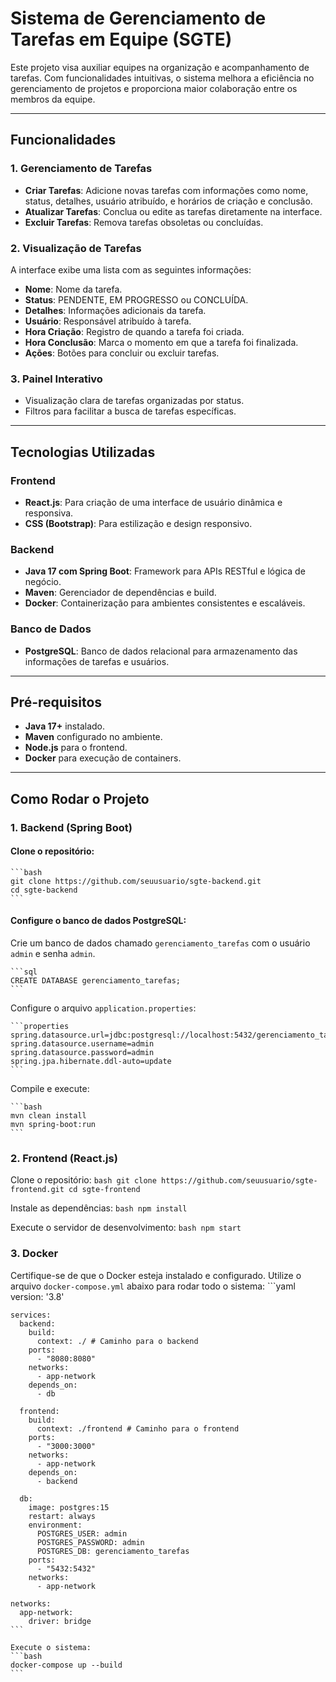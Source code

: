 
# Sistema de Gerenciamento de Tarefas em Equipe (SGTE)

Este projeto visa auxiliar equipes na organização e acompanhamento de tarefas. Com funcionalidades intuitivas, o sistema melhora a eficiência no gerenciamento de projetos e proporciona maior colaboração entre os membros da equipe.

---

## Funcionalidades

### **1. Gerenciamento de Tarefas**
- **Criar Tarefas**: Adicione novas tarefas com informações como nome, status, detalhes, usuário atribuído, e horários de criação e conclusão.
- **Atualizar Tarefas**: Conclua ou edite as tarefas diretamente na interface.
- **Excluir Tarefas**: Remova tarefas obsoletas ou concluídas.

### **2. Visualização de Tarefas**
A interface exibe uma lista com as seguintes informações:
- **Nome**: Nome da tarefa.
- **Status**: PENDENTE, EM PROGRESSO ou CONCLUÍDA.
- **Detalhes**: Informações adicionais da tarefa.
- **Usuário**: Responsável atribuído à tarefa.
- **Hora Criação**: Registro de quando a tarefa foi criada.
- **Hora Conclusão**: Marca o momento em que a tarefa foi finalizada.
- **Ações**: Botões para concluir ou excluir tarefas.

### **3. Painel Interativo**
- Visualização clara de tarefas organizadas por status.
- Filtros para facilitar a busca de tarefas específicas.

---

## Tecnologias Utilizadas

### **Frontend**
- **React.js**: Para criação de uma interface de usuário dinâmica e responsiva.
- **CSS (Bootstrap)**: Para estilização e design responsivo.

### **Backend**
- **Java 17 com Spring Boot**: Framework para APIs RESTful e lógica de negócio.
- **Maven**: Gerenciador de dependências e build.
- **Docker**: Containerização para ambientes consistentes e escaláveis.

### **Banco de Dados**
- **PostgreSQL**: Banco de dados relacional para armazenamento das informações de tarefas e usuários.

---

## Pré-requisitos

- **Java 17+** instalado.
- **Maven** configurado no ambiente.
- **Node.js** para o frontend.
- **Docker** para execução de containers.

---

## Como Rodar o Projeto

### **1. Backend (Spring Boot)**

#### Clone o repositório:
    ```bash
    git clone https://github.com/seuusuario/sgte-backend.git
    cd sgte-backend
    ```

#### Configure o banco de dados PostgreSQL:

Crie um banco de dados chamado `gerenciamento_tarefas` com o usuário `admin` e senha `admin`.

    ```sql
    CREATE DATABASE gerenciamento_tarefas;
    ```

Configure o arquivo `application.properties`:

    ```properties
    spring.datasource.url=jdbc:postgresql://localhost:5432/gerenciamento_tarefas
    spring.datasource.username=admin
    spring.datasource.password=admin
    spring.jpa.hibernate.ddl-auto=update
    ```

Compile e execute:

    ```bash
    mvn clean install
    mvn spring-boot:run
    ```

### 2. Frontend (React.js)
Clone o repositório:
    ```bash
    git clone https://github.com/seuusuario/sgte-frontend.git
    cd sgte-frontend
    ```

Instale as dependências:
    ```bash
    npm install
    ```

Execute o servidor de desenvolvimento:
    ```bash
    npm start
    ```

### 3. Docker
Certifique-se de que o Docker esteja instalado e configurado. Utilize o arquivo `docker-compose.yml` abaixo para rodar todo o sistema:
    ```yaml
    version: '3.8'
    
    services:
      backend:
        build:
          context: ./ # Caminho para o backend
        ports:
          - "8080:8080"
        networks:
          - app-network
        depends_on:
          - db
    
      frontend:
        build:
          context: ./frontend # Caminho para o frontend
        ports:
          - "3000:3000"
        networks:
          - app-network
        depends_on:
          - backend
    
      db:
        image: postgres:15
        restart: always
        environment:
          POSTGRES_USER: admin
          POSTGRES_PASSWORD: admin
          POSTGRES_DB: gerenciamento_tarefas
        ports:
          - "5432:5432"
        networks:
          - app-network
    
    networks:
      app-network:
        driver: bridge
    ```
    
    Execute o sistema:
    ```bash
    docker-compose up --build
    ```
